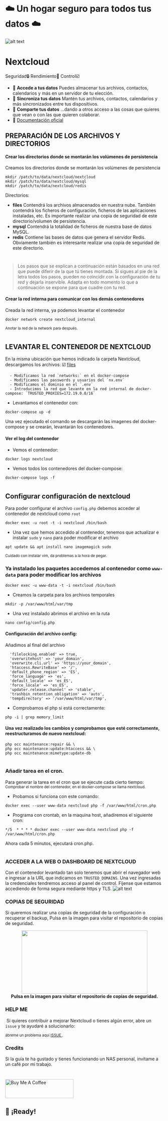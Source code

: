 # ☁️ Un hogar seguro para todos tus datos ☁️

![alt text](https://github.com/JuanRodenas/Nextcloud_server/blob/main/NextcloudHub.jpg)

# Nextcloud
Seguridad🔒 Rendimiento🚀 Control☑️

* 📁 **Accede a tus datos** Puedes almacenar tus archivos, contactos, calendarios y más en un servidor de tu elección.
* 🔄 **Sincroniza tus datos** Mantén tus archivos, contactos, calendarios y más sincronizados entre tus dispositivos.
* 🙌 **Comparte tus datos** ...dando a otros acceso a las cosas que quieres que vean o con las que quieren colaborar.
* 🚀 [Documentación oficial](https://docs.nextcloud.com/server/stable/user_manual/es/)


## PREPARACIÓN DE LOS ARCHIVOS Y DIRECTORIOS

#### Crear los directorios donde se montarán los volúmenes de persistencia
Creamos los directorios donde se montarán los volúmenes de persistencia
~~~
mkdir /patch/to/data/nextcloud/nextcloud
mkdir /patch/to/data/nextcloud/mysql
mkdir /patch/to/data/nextcloud/redis
~~~~

Directorios:
* **files** Contendrá los archivos almacenados en nuestra nube. También contendrá los ficheros de configuración, ficheros de las aplicaciones instaladas, etc. Es importante realizar una copia de seguridad de este directorio/volumen de persistencia.
* **mysql** Contendrá la totalidad de ficheros de nuestra base de datos MySQL.
* **redis** Contiene las bases de datos que genera el servidor Redis. Obviamente también es interesante realizar una copia de seguridad de este directorio.

#
<blockquote class="is-info"><p>Los pasos que se explican a continuación están basados en una red que puede diferir de la que tú tienes montada. Si sigues al pie de la letra todos los pasos, pueden no coincidir con la configuración de tu <em>red</em> y dejarla inservible. Adapta en todo momento lo que a continuación se expone para que cuadre con tu red.</p></blockquote>

#### Crear la red interna para comunicar con los demás contenedores
Creada la red interna, ya podemos levantar el contenedor
~~~~
docker network create nextcloud_internal
~~~~
<sup>Anotar la red de la network para después.</sup>

#
## LEVANTAR EL CONTENEDOR DE NEXTCLOUD
En la misma ubicación que hemos indicado la carpeta Nextcloud, descargamos los archivos:
☑️ [files](https://github.com/JuanRodenas/Nextcloud_server/tree/main/files)
```
  - Modificamos la red `networks:` en el docker-compose
  - Modificamos las passwords y usuarios del `nx.env`
  - Modificamos el dominio en el `.env`
  - Introducimos la red que levante en la red internal de docker-compose: `TRUSTED_PROXIES=172.19.0.0/16`
```

* Levantamos el contenedor con:
~~~
docker-compose up -d
~~~

Una vez ejecutado el comando se descargarán las imagenes del docker-compose y se crearán, levantarán los contenedores.

#### Ver el log del contenedor
* Vemos el contenedor:
~~~
docker logs nextcloud
~~~
* Vemos todos los contenedores del docker-compose:
~~~
docker-compose logs -f
~~~

#
## Configurar configuración de nextcloud
Para poder configurar el archivo `config.php` debemos acceder al contenedor de nextcloud como `root`
~~~
docker exec -u root -t -i nextcloud /bin/bash
~~~
* Una vez que hemos accedido al contenedor, tenemos que actualizar e instalar `sudo` y `nano` para poder modificar el archivo
~~~
apt update && apt install nano imagemagick sudo
~~~
<sup>Cuidado con instalar vim, da problemas a la hora de pegar.</sup>

### Ya instalado los paquetes accedemos al contenedor como `www-data` para poder modificar los archivos
~~~
docker exec -u www-data -t -i nextcloud /bin/bash
~~~

* Creamos la carpeta para los archivos temporales
~~~
mkdir -p /var/www/html/var/tmp
~~~
* Una vez instalado abrimos el archivo en la ruta
~~~
nano config/config.php
~~~
#### Configuración del archivo config:
Añadimos al final del archivo
~~~
  'filelocking.enabled' => true,
  'overwritehost' => 'your_domain',
  'overwrite.cli.url' => 'https://your_domain',
  'htaccess.RewriteBase' => '/',
  'default_phone_region' => 'ES',
  'force_language' => 'es',
  'default_locale' => 'es_ES',
  'force_locale' => 'es_ES',
  'updater.release.channel' => 'stable',
  'trashbin_retention_obligation' => 'auto',
  'tempdirectory' => '/var/www/html/var/tmp',
~~~
* Comprobamos el php si está correctamente:
```
php -i | grep memory_limit
```

#### Una vez realizado los cambios y comprobamos que esté correctamente, reestructuramos de nuevo nextcloud:
~~~
php occ maintenance:repair && \
php occ maintenance:update:htaccess && \
php occ maintenance:mimetype:update-db
~~~

#
### Añadir tarea en el cron.
Para generar la tarea en el cron que se ejecute cada cierto tiempo:
<sup>Comprobar el nombre del contenedor, en el docker-compose se llama nextcloud.</sup>
- Probamos si funciona con este comando:
~~~
docker exec --user www-data nextcloud php -f /var/www/html/cron.php
~~~
- Programa con crontab, en la maquina host, añadiremos el siguiente cron:
~~~
*/5  * * * * docker exec --user www-data nextcloud php -f /var/www/html/cron.php
~~~
Ahora cada 5 minutos, ejecutará cron.php.

#
### ACCEDER A LA WEB O DASHBOARD DE NEXTCLOUD
Con el contenedor levantado tan solo tenemos que abrir el navegador web e ingresar a la URL que indicamos en `TRUSTED_DOMAINS`.
Una vez ingresadas la credenciales tendremos acceso al panel de control. Fíjense que estamos accediendo de forma segura mediante https y TLS.
![alt text](https://github.com/JuanRodenas/Nextcloud_server/blob/main/nextcloud-interfaz-web.png)

### COPIAS DE SEGURIDAD
Si queremos realizar una copias de seguridad de la configuración o recuperar el backup, Pulsa en la imagen para visitar el repositorio de copias de seguridad.
<p align="center">
    <a href="https://github.com/JuanRodenas/Backup/blob/main/README.md">
        <img src="https://github.com/JuanRodenas/Pi-hole_list/blob/main/cloud-backup.png" width="400" height="200">
    </a>
    <br>
    <strong>Pulsa en la imagen para visitar el repositorio de copias de seguridad.</strong>
</p>

### HELP ME
<p> &nbsp;Si quieres contribuir a mejorar Nextcloud o tienes algún error, abre un <code>issue</code> y te ayudaré a solucionarlo:</p>
<sup>ábreme un problema aquí <A HREF="https://github.com/JuanRodenas/Nextcloud_server/issues"> ISSUE </A>.</sup>


### Credits
Si la guía te ha gustado y tienes funcionando un NAS personal, invítame a un café por mi trabajo.
#
<a href="https://www.paypal.com/donate/?hosted_button_id=HVJT2YDSHRZY2" target="_blank"><img src="https://cdn.buymeacoffee.com/buttons/v2/default-yellow.png" alt="Buy Me A Coffee" style="height: 60px !important;width: 217px !important;" ></a>

## 🎉 ¡Ready!
